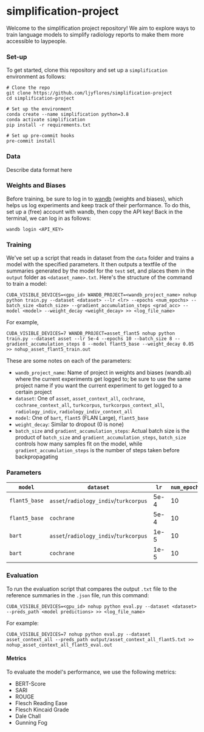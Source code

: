 # simplification-project

Welcome to the simplification project repository! 
We aim to explore ways to train language models to simplify radiology reports to make them more accessible to laypeople.

### Set-up
To get started, clone this repository and set up a `simplification` environment as follows:
```
# Clone the repo
git clone https://github.com/ljyflores/simplification-project
cd simplification-project

# Set up the environment
conda create --name simplification python=3.8
conda activate simplification
pip install -r requirements.txt

# Set up pre-commit hooks
pre-commit install

```

### Data
Describe data format here

### Weights and Biases
Before training, be sure to log in to <a href="https://wandb.ai/">wandb</a> (weights and biases), which helps us log experiments and keep track of their performance. To do this, set up a (free) account with wandb, then copy the API key! Back in the terminal, we can log in as follows:
```
wandb login <API_KEY>
```

### Training

We've set up a script that reads in dataset from the `data` folder and trains a model with the specified parameters.
It then outputs a textfile of the summaries generated by the model for the `test` set, and places them in the `output` folder as `<dataset_name>.txt`.
Here's the structure of the command to train a model:
```
CUDA_VISIBLE_DEVICES=<gpu_id> WANDB_PROJECT=<wandb_project_name> nohup python train.py --dataset <dataset> --lr <lr> --epochs <num_epochs> --batch_size <batch_size> --gradient_accumulation_steps <grad_acc> --model <model> --weight_decay <weight_decay> >> <log_file_name>
```

For example,
```
CUDA_VISIBLE_DEVICES=7 WANDB_PROJECT=asset_flant5 nohup python train.py --dataset asset --lr 5e-4 --epochs 10 --batch_size 8 --gradient_accumulation_steps 8 --model flant5_base --weight_decay 0.05 >> nohup_asset_flant5_train.out
```

These are some notes on each of the parameters: 
* `wandb_project_name`: Name of project in weights and biases (wandb.ai) where the current experiments get logged to; be sure to use the same project name if you want the current experiment to get logged to a certain project
* `dataset`: One of `asset`, `asset_context_all`, `cochrane`, `cochrane_context_all`, `turkcorpus`, `turkcorpus_context_all`, `radiology_indiv`, `radiology_indiv_context_all`
* `model`: One of `bart`, `flant5` (FLAN Large), `flant5_base`
* `weight_decay`: Similar to dropout (0 is none)
* `batch_size` and `gradient_accumulation_steps`: Actual batch size is the product of `batch_size` and `gradient_accumulation_steps`, `batch_size` controls how many samples fit on the model, while `gradient_accumulation_steps` is the number of steps taken before backpropagating

### Parameters
| `model`       | `dataset`                              | `lr` | `num_epochs` | `batch_size` | `gradient_accumulation_steps` | `weight_decay` |
| ------------- | -------------------------------------- | ---- | ------------ | ------------ | ----------------------------- | -------------- |
| `flant5_base` | `asset`/`radiology_indiv`/`turkcorpus` | 5e-4 | 10           | 8            | 8                             | 0.05           |
| `flant5_base` | `cochrane`                             | 5e-4 | 10           | 2            | 32                            | 0.05           |
| `bart`        | `asset`/`radiology_indiv`/`turkcorpus` | 1e-5 | 10           | 8            | 8                             | 0.01           |
| `bart`        | `cochrane`                             | 1e-5 | 10           | 2            | 16                            | 0.01           |

### Evaluation

To run the evaluation script that compares the output `.txt` file to the reference summaries in the `.json` file, run this command:
```
CUDA_VISIBLE_DEVICES=<gpu_id> nohup python eval.py --dataset <dataset> --preds_path <model predictions> >> <log_file_name>
```
For example:
```
CUDA_VISIBLE_DEVICES=7 nohup python eval.py --dataset asset_context_all --preds_path output/asset_context_all_flant5.txt >> nohup_asset_context_all_flant5_eval.out
```

#### Metrics
To evaluate the model's performance, we use the following metrics:
* BERT-Score
* SARI
* ROUGE
* Flesch Reading Ease
* Flesch Kincaid Grade
* Dale Chall
* Gunning Fog

